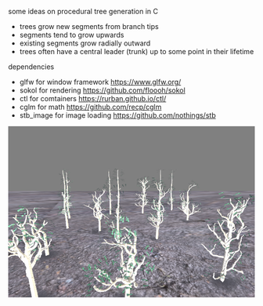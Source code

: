 some ideas on procedural tree generation in C
* trees grow new segments from branch tips
* segments tend to grow upwards
* existing segments grow radially outward
* trees often have a central leader (trunk) up to some point in their lifetime

dependencies

* glfw for window framework https://www.glfw.org/
* sokol for rendering https://github.com/floooh/sokol
* ctl for comtainers https://rurban.github.io/ctl/
* cglm for math https://github.com/recp/cglm
* stb_image for image loading https://github.com/nothings/stb 

![screenshot](screenshot.png)
